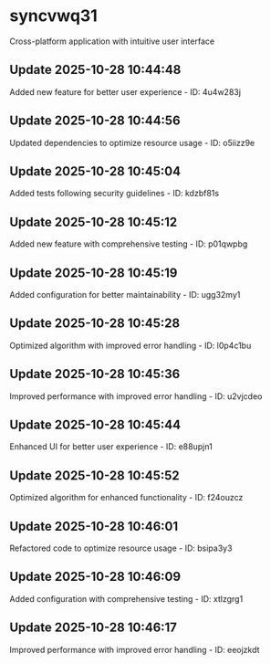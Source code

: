 # syncvwq31
Cross-platform application with intuitive user interface

## Update 2025-10-28 10:44:48
Added new feature for better user experience - ID: 4u4w283j


## Update 2025-10-28 10:44:56
Updated dependencies to optimize resource usage - ID: o5iizz9e


## Update 2025-10-28 10:45:04
Added tests following security guidelines - ID: kdzbf81s


## Update 2025-10-28 10:45:12
Added new feature with comprehensive testing - ID: p01qwpbg


## Update 2025-10-28 10:45:19
Added configuration for better maintainability - ID: ugg32my1


## Update 2025-10-28 10:45:28
Optimized algorithm with improved error handling - ID: l0p4c1bu


## Update 2025-10-28 10:45:36
Improved performance with improved error handling - ID: u2vjcdeo


## Update 2025-10-28 10:45:44
Enhanced UI for better user experience - ID: e88upjn1


## Update 2025-10-28 10:45:52
Optimized algorithm for enhanced functionality - ID: f24ouzcz


## Update 2025-10-28 10:46:01
Refactored code to optimize resource usage - ID: bsipa3y3


## Update 2025-10-28 10:46:09
Added configuration with comprehensive testing - ID: xtlzgrg1


## Update 2025-10-28 10:46:17
Improved performance with improved error handling - ID: eeojzkdt

